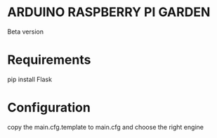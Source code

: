 ARDUINO RASPBERRY PI GARDEN
==================

Beta version

Requirements
==================

pip install Flask

Configuration
==================

copy the main.cfg.template to main.cfg and choose the right engine
